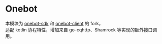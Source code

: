 # Onebot

本模块为 [onebot-sdk](https://github.com/cnlimiter/onebot-sdk) 和 [onebot-client](https://github.com/cnlimiter/onebot-client) 的 fork，  
适配 kotlin 协程特性，增加来自 go-cqhttp、Shamrock 等实现的额外接口调用。
